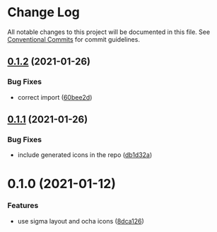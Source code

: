 # Change Log

All notable changes to this project will be documented in this file.
See [Conventional Commits](https://conventionalcommits.org) for commit guidelines.

## [0.1.2](https://github.com/platyplus/platydev/compare/@platyplus/humanitarian-icons@0.1.1...@platyplus/humanitarian-icons@0.1.2) (2021-01-26)


### Bug Fixes

* correct import ([60bee2d](https://github.com/platyplus/platydev/commit/60bee2d62db7b84b83e2ae9410685219012f6244))





## [0.1.1](https://github.com/platyplus/platydev/compare/@platyplus/humanitarian-icons@0.1.0...@platyplus/humanitarian-icons@0.1.1) (2021-01-26)


### Bug Fixes

* include generated icons in the repo ([db1d32a](https://github.com/platyplus/platydev/commit/db1d32a19b8eeacd2314e1f652fc992b287734a9))





# 0.1.0 (2021-01-12)


### Features

* use sigma layout and ocha icons ([8dca126](https://github.com/platyplus/platydev/commit/8dca1269f7c74662cdea6f67dd0923de9d8898d9))
